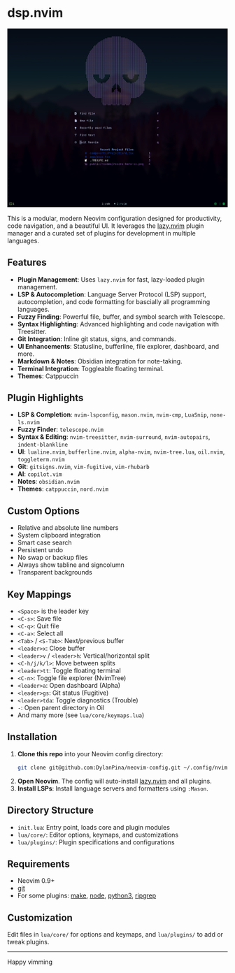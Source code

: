 # dsp.nvim

![dsp.nvim](/images/readme-header.png)

This is a modular, modern Neovim configuration designed for productivity, code navigation, and a beautiful UI. It leverages the [lazy.nvim](https://github.com/folke/lazy.nvim) plugin manager and a curated set of plugins for development in multiple languages.

## Features

- **Plugin Management**: Uses `lazy.nvim` for fast, lazy-loaded plugin management.
- **LSP & Autocompletion**: Language Server Protocol (LSP) support, autocompletion, and code formatting for bascially all programming languages.
- **Fuzzy Finding**: Powerful file, buffer, and symbol search with Telescope.
- **Syntax Highlighting**: Advanced highlighting and code navigation with Treesitter.
- **Git Integration**: Inline git status, signs, and commands.
- **UI Enhancements**: Statusline, bufferline, file explorer, dashboard, and more.
- **Markdown & Notes**: Obsidian integration for note-taking.
- **Terminal Integration**: Toggleable floating terminal.
- **Themes**: Catppuccin

## Plugin Highlights

- **LSP & Completion**: `nvim-lspconfig`, `mason.nvim`, `nvim-cmp`, `LuaSnip`, `none-ls.nvim`
- **Fuzzy Finder**: `telescope.nvim`
- **Syntax & Editing**: `nvim-treesitter`, `nvim-surround`, `nvim-autopairs`, `indent-blankline`
- **UI**: `lualine.nvim`, `bufferline.nvim`, `alpha-nvim`, `nvim-tree.lua`, `oil.nvim`, `toggleterm.nvim`
- **Git**: `gitsigns.nvim`, `vim-fugitive`, `vim-rhubarb`
- **AI**: `copilot.vim`
- **Notes**: `obsidian.nvim`
- **Themes**: `catppuccin`, `nord.nvim`

## Custom Options

- Relative and absolute line numbers
- System clipboard integration
- Smart case search
- Persistent undo
- No swap or backup files
- Always show tabline and signcolumn
- Transparent backgrounds

## Key Mappings

- `<Space>` is the leader key
- `<C-s>`: Save file
- `<C-q>`: Quit file
- `<C-a>`: Select all
- `<Tab>` / `<S-Tab>`: Next/previous buffer
- `<leader>x`: Close buffer
- `<leader>v` / `<leader>h`: Vertical/horizontal split
- `<C-h/j/k/l>`: Move between splits
- `<leader>tt`: Toggle floating terminal
- `<C-n>`: Toggle file explorer (NvimTree)
- `<leader>a`: Open dashboard (Alpha)
- `<leader>gs`: Git status (Fugitive)
- `<leader>tda`: Toggle diagnostics (Trouble)
- `-`: Open parent directory in Oil
- And many more (see `lua/core/keymaps.lua`)

## Installation

1. **Clone this repo** into your Neovim config directory:
   ```sh
   git clone git@github.com:DylanPina/neovim-config.git ~/.config/nvim
   ```
2. **Open Neovim**. The config will auto-install [lazy.nvim](https://github.com/folke/lazy.nvim) and all plugins.
3. **Install LSPs**: Install language servers and formatters using `:Mason`.

## Directory Structure

- `init.lua`: Entry point, loads core and plugin modules
- `lua/core/`: Editor options, keymaps, and customizations
- `lua/plugins/`: Plugin specifications and configurations

## Requirements

- Neovim 0.9+
- [git](https://git-scm.com/)
- For some plugins: [make](https://www.gnu.org/software/make/), [node](https://nodejs.org/), [python3](https://www.python.org/), [ripgrep](https://github.com/BurntSushi/ripgrep)

## Customization

Edit files in `lua/core/` for options and keymaps, and `lua/plugins/` to add or tweak plugins.

---

Happy vimming
